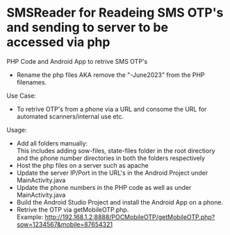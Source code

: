 # SMSReader for Readeing SMS OTP's and sending to server to be accessed via php
PHP Code and Android App to retrive SMS OTP's

- Rename the php files AKA remove the "-June2023" from the PHP filenames.

Use Case:
- To retrive OTP's from a phone via a URL and consome the URL for automated scanners/internal use etc.

Usage:
- Add all folders manually:<br>
  This includes adding sow-files, state-files folder in the root directiory and the phone number directories in both the folders respectively 
- Host the php files on a server such as apache
- Update the server IP/Port in the URL's in the Android Project under MainActivity.java
- Update the phone numbers in the PHP code as well as under MainActivity.java
- Build the Android Studio Project and install the Android App on a phone.
- Retrive the OTP via getMobileOTP.php.<br>
  Example: http://192.168.1.2:8888/POCMobileOTP/getMobileOTP.php?sow=1234567&mobile=87654321

